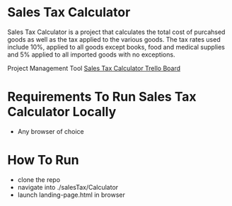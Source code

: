 # Sales Tax Calculator
Sales Tax Calculator is a project that calculates the total cost of purcahsed goods as well as the tax applied to the various goods. The tax rates used include 10%, applied to all goods except books, food and medical supplies and 5% applied to all imported goods with no exceptions.

Project Management Tool <a href="https://trello.com/b/9aKcwJ6a/sales-tax-calculator" target="_blank" >Sales Tax Calculator Trello Board</a><br>

# Requirements To Run Sales Tax Calculator Locally 
* Any browser of choice

# How To Run
  * clone the repo
  * navigate into ./salesTax/Calculator
  * launch landing-page.html in browser